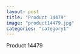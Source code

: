```yaml
---
layout: post
title: "Product 14479"
image: "product14479.jpg"
categories: "category1"
---
```

Product 14479
